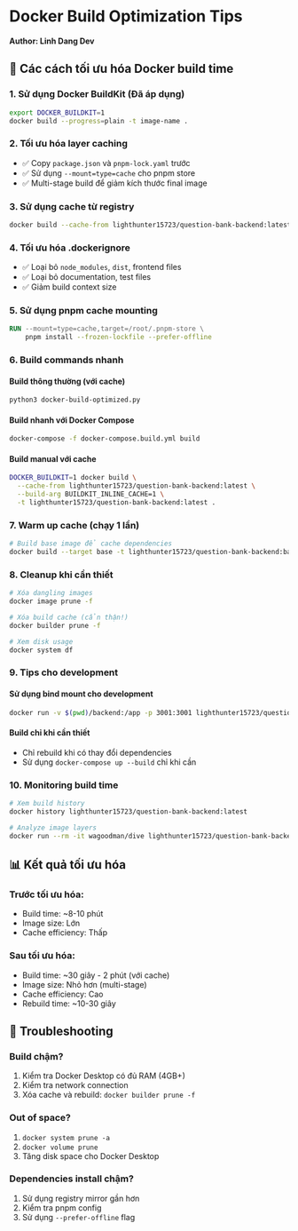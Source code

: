 # Docker Build Optimization Tips
**Author: Linh Dang Dev**

## 🚀 Các cách tối ưu hóa Docker build time

### 1. Sử dụng Docker BuildKit (Đã áp dụng)
```bash
export DOCKER_BUILDKIT=1
docker build --progress=plain -t image-name .
```

### 2. Tối ưu hóa layer caching
- ✅ Copy `package.json` và `pnpm-lock.yaml` trước
- ✅ Sử dụng `--mount=type=cache` cho pnpm store
- ✅ Multi-stage build để giảm kích thước final image

### 3. Sử dụng cache từ registry
```bash
docker build --cache-from lighthunter15723/question-bank-backend:latest -t lighthunter15723/question-bank-backend:latest .
```

### 4. Tối ưu hóa .dockerignore
- ✅ Loại bỏ `node_modules`, `dist`, frontend files
- ✅ Loại bỏ documentation, test files
- ✅ Giảm build context size

### 5. Sử dụng pnpm cache mounting
```dockerfile
RUN --mount=type=cache,target=/root/.pnpm-store \
    pnpm install --frozen-lockfile --prefer-offline
```

### 6. Build commands nhanh

#### Build thông thường (với cache)
```bash
python3 docker-build-optimized.py
```

#### Build nhanh với Docker Compose
```bash
docker-compose -f docker-compose.build.yml build
```

#### Build manual với cache
```bash
DOCKER_BUILDKIT=1 docker build \
  --cache-from lighthunter15723/question-bank-backend:latest \
  --build-arg BUILDKIT_INLINE_CACHE=1 \
  -t lighthunter15723/question-bank-backend:latest .
```

### 7. Warm up cache (chạy 1 lần)
```bash
# Build base image để cache dependencies
docker build --target base -t lighthunter15723/question-bank-backend:base .
```

### 8. Cleanup khi cần thiết
```bash
# Xóa dangling images
docker image prune -f

# Xóa build cache (cẩn thận!)
docker builder prune -f

# Xem disk usage
docker system df
```

### 9. Tips cho development

#### Sử dụng bind mount cho development
```bash
docker run -v $(pwd)/backend:/app -p 3001:3001 lighthunter15723/question-bank-backend:latest
```

#### Build chỉ khi cần thiết
- Chỉ rebuild khi có thay đổi dependencies
- Sử dụng `docker-compose up --build` chỉ khi cần

### 10. Monitoring build time
```bash
# Xem build history
docker history lighthunter15723/question-bank-backend:latest

# Analyze image layers
docker run --rm -it wagoodman/dive lighthunter15723/question-bank-backend:latest
```

## 📊 Kết quả tối ưu hóa

### Trước tối ưu hóa:
- Build time: ~8-10 phút
- Image size: Lớn
- Cache efficiency: Thấp

### Sau tối ưu hóa:
- Build time: ~30 giây - 2 phút (với cache)
- Image size: Nhỏ hơn (multi-stage)
- Cache efficiency: Cao
- Rebuild time: ~10-30 giây

## 🔧 Troubleshooting

### Build chậm?
1. Kiểm tra Docker Desktop có đủ RAM (4GB+)
2. Kiểm tra network connection
3. Xóa cache và rebuild: `docker builder prune -f`

### Out of space?
1. `docker system prune -a`
2. `docker volume prune`
3. Tăng disk space cho Docker Desktop

### Dependencies install chậm?
1. Sử dụng registry mirror gần hơn
2. Kiểm tra pnpm config
3. Sử dụng `--prefer-offline` flag
